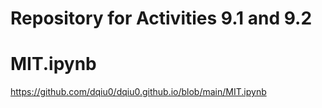 # Repository for Activities 9.1 and 9.2
# MIT.ipynb
https://github.com/dqiu0/dqiu0.github.io/blob/main/MIT.ipynb
